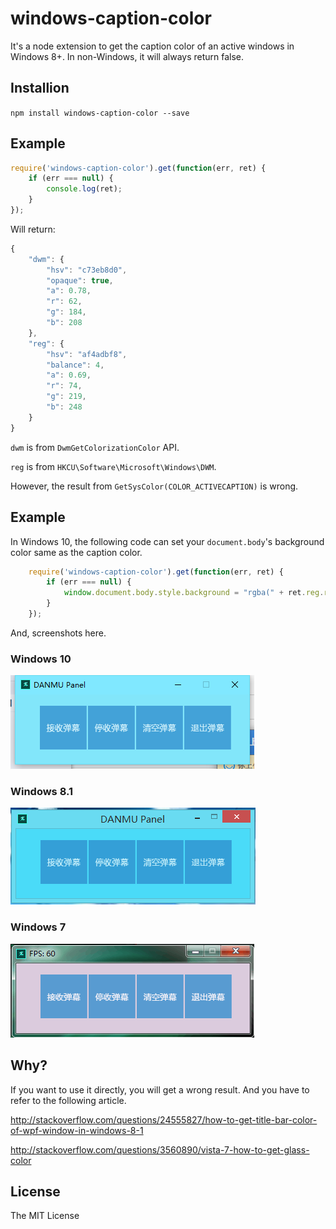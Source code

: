 windows-caption-color
===================================

It's a node extension to get the caption color of an active windows in Windows 8+. In non-Windows, it will always return false.
## Installion
``npm install windows-caption-color --save``

## Example
```javascript
require('windows-caption-color').get(function(err, ret) {
    if (err === null) {
        console.log(ret);
    }
});
```
Will return: 
```javascript
{
    "dwm": {
        "hsv": "c73eb8d0",
        "opaque": true,
        "a": 0.78,
        "r": 62,
        "g": 184,
        "b": 208
    },
    "reg": {
        "hsv": "af4adbf8",
        "balance": 4,
        "a": 0.69,
        "r": 74,
        "g": 219,
        "b": 248
    }
}
```

``dwm`` is from ``DwmGetColorizationColor`` API.

``reg`` is from ``HKCU\Software\Microsoft\Windows\DWM``.

However, the result from ``GetSysColor(COLOR_ACTIVECAPTION)`` is wrong.

## Example

In Windows 10, the following code can set your ``document.body``'s background color same as the caption color.
```javascript
    require('windows-caption-color').get(function(err, ret) {
        if (err === null) {
            window.document.body.style.background = "rgba(" + ret.reg.r + ", " + ret.reg.g + ", " + ret.reg.b + ", " + ret.reg.a + ")";
        }
    });
```
And, screenshots here.

### Windows 10
![Windows 10](https://raw.githubusercontent.com/zsxsoft/zsxsoft.github.io/master/projects/windows-caption-color/win10.png)

### Windows 8.1
![Windows 8.1](https://raw.githubusercontent.com/zsxsoft/zsxsoft.github.io/master/projects/windows-caption-color/win81.png)

### Windows 7
![Windows 7](https://raw.githubusercontent.com/zsxsoft/zsxsoft.github.io/master/projects/windows-caption-color/win7.png)

## Why?

If you want to use it directly, you will get a wrong result. And you have to refer to the following article.

http://stackoverflow.com/questions/24555827/how-to-get-title-bar-color-of-wpf-window-in-windows-8-1

http://stackoverflow.com/questions/3560890/vista-7-how-to-get-glass-color

## License
The MIT License